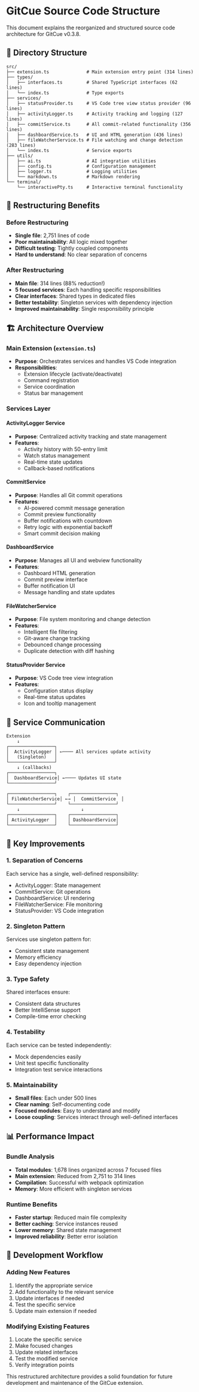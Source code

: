 # GitCue Source Code Structure

This document explains the reorganized and structured source code architecture for GitCue v0.3.8.

## 📁 Directory Structure

```
src/
├── extension.ts              # Main extension entry point (314 lines)
├── types/
│   ├── interfaces.ts         # Shared TypeScript interfaces (62 lines)
│   └── index.ts              # Type exports
├── services/
│   ├── statusProvider.ts     # VS Code tree view status provider (96 lines)
│   ├── activityLogger.ts     # Activity tracking and logging (127 lines)
│   ├── commitService.ts      # All commit-related functionality (356 lines)
│   ├── dashboardService.ts   # UI and HTML generation (436 lines)
│   ├── fileWatcherService.ts # File watching and change detection (283 lines)
│   └── index.ts              # Service exports
├── utils/
│   ├── ai.ts                 # AI integration utilities
│   ├── config.ts             # Configuration management
│   ├── logger.ts             # Logging utilities
│   └── markdown.ts           # Markdown rendering
└── terminal/
    └── interactivePty.ts     # Interactive terminal functionality
```

## 🚀 Restructuring Benefits

### Before Restructuring
- **Single file**: 2,751 lines of code
- **Poor maintainability**: All logic mixed together
- **Difficult testing**: Tightly coupled components
- **Hard to understand**: No clear separation of concerns

### After Restructuring
- **Main file**: 314 lines (88% reduction!)
- **5 focused services**: Each handling specific responsibilities
- **Clear interfaces**: Shared types in dedicated files
- **Better testability**: Singleton services with dependency injection
- **Improved maintainability**: Single responsibility principle

## 🏗️ Architecture Overview

### Main Extension (`extension.ts`)
- **Purpose**: Orchestrates services and handles VS Code integration
- **Responsibilities**:
  - Extension lifecycle (activate/deactivate)
  - Command registration
  - Service coordination
  - Status bar management

### Services Layer

#### ActivityLogger Service
- **Purpose**: Centralized activity tracking and state management
- **Features**:
  - Activity history with 50-entry limit
  - Watch status management
  - Real-time state updates
  - Callback-based notifications

#### CommitService
- **Purpose**: Handles all Git commit operations
- **Features**:
  - AI-powered commit message generation
  - Commit preview functionality
  - Buffer notifications with countdown
  - Retry logic with exponential backoff
  - Smart commit decision making

#### DashboardService
- **Purpose**: Manages all UI and webview functionality
- **Features**:
  - Dashboard HTML generation
  - Commit preview interface
  - Buffer notification UI
  - Message handling and state updates

#### FileWatcherService
- **Purpose**: File system monitoring and change detection
- **Features**:
  - Intelligent file filtering
  - Git-aware change tracking
  - Debounced change processing
  - Duplicate detection with diff hashing

#### StatusProvider Service
- **Purpose**: VS Code tree view integration
- **Features**:
  - Configuration status display
  - Real-time status updates
  - Icon and tooltip management

## 🔄 Service Communication

```
Extension
    ↓
┌─────────────────┐
│  ActivityLogger │ ←──── All services update activity
│   (Singleton)   │
└─────────────────┘
    ↓ (callbacks)
┌─────────────────┐
│  DashboardService│ ←──── Updates UI state
└─────────────────┘

┌─────────────────┐    ┌─────────────────┐
│ FileWatcherService│ ←→ │  CommitService  │
└─────────────────┘    └─────────────────┘
    ↓                       ↓
┌─────────────────┐    ┌─────────────────┐
│ ActivityLogger  │    │ DashboardService│
└─────────────────┘    └─────────────────┘
```

## 🎯 Key Improvements

### 1. **Separation of Concerns**
Each service has a single, well-defined responsibility:
- ActivityLogger: State management
- CommitService: Git operations
- DashboardService: UI rendering
- FileWatcherService: File monitoring
- StatusProvider: VS Code integration

### 2. **Singleton Pattern**
Services use singleton pattern for:
- Consistent state management
- Memory efficiency
- Easy dependency injection

### 3. **Type Safety**
Shared interfaces ensure:
- Consistent data structures
- Better IntelliSense support
- Compile-time error checking

### 4. **Testability**
Each service can be tested independently:
- Mock dependencies easily
- Unit test specific functionality
- Integration test service interactions

### 5. **Maintainability**
- **Small files**: Each under 500 lines
- **Clear naming**: Self-documenting code
- **Focused modules**: Easy to understand and modify
- **Loose coupling**: Services interact through well-defined interfaces

## 📊 Performance Impact

### Bundle Analysis
- **Total modules**: 1,678 lines organized across 7 focused files
- **Main extension**: Reduced from 2,751 to 314 lines
- **Compilation**: Successful with webpack optimization
- **Memory**: More efficient with singleton services

### Runtime Benefits
- **Faster startup**: Reduced main file complexity
- **Better caching**: Service instances reused
- **Lower memory**: Shared state management
- **Improved reliability**: Better error isolation

## 🔧 Development Workflow

### Adding New Features
1. Identify the appropriate service
2. Add functionality to the relevant service
3. Update interfaces if needed
4. Test the specific service
5. Update main extension if needed

### Modifying Existing Features
1. Locate the specific service
2. Make focused changes
3. Update related interfaces
4. Test the modified service
5. Verify integration points

This restructured architecture provides a solid foundation for future development and maintenance of the GitCue extension. 